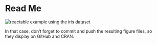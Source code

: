 Read Me
================

<!-- README.md is generated from README.Rmd. Please edit that file -->
<!-- pkgdown:example -->

![reactable example using the iris
dataset](man/figures/README-data-1.png)

In that case, don’t forget to commit and push the resulting figure
files, so they display on GitHub and CRAN.
